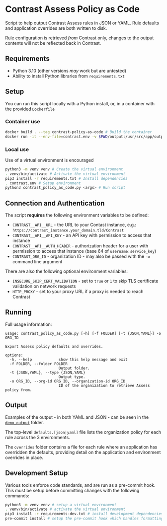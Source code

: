 # Contrast Assess Policy as Code

Script to help output Contrast Assess rules in JSON or YAML.
Rule defaults and application overrides are both written to disk.

Rule configuration is retrieved _from_ Contrast only, changes to the output contents will not be reflected back in Contrast.

## Requirements
- Python 3.10 (other versions _may_ work but are untested)
- Ability to install Python libraries from `requirements.txt`

## Setup
You can run this script locally with a Python install, or, in a container with the provided `Dockerfile`

### Container use
```bash
docker build . --tag contrast-policy-as-code # Build the container
docker run -it --env-file=contrast.env -v $PWD/output:/usr/src/app/output contrast-policy-as-code <...args...> # Run the container
```

### Local use
Use of a virtual environment is encouraged
```bash
python3 -m venv venv # Create the virtual environment
. venv/bin/activate # Activate the virtual environment
pip3 install -r requirements.txt # Install dependencies
. contrast.env # Setup environment
python3 contrast_policy_as_code.py <args> # Run script
```

## Connection and Authentication

The script **requires** the following environment variables to be defined:
- `CONTRAST__API__URL` - the URL to your Contast instance, e.g.: `https://contrast_instance.your_domain.tld/Contrast`
- `CONTRAST__API__API_KEY` - an API key with permission to access that instance
- `CONTRAST__API__AUTH_HEADER` - authorization header for a user with permission to access that instance (base 64 of `username:service_key`)
- `CONTRAST_ORG_ID` - organization ID - may also be passed with the `-o` command line argument

There are also the following optional environment variables:
- `INSECURE_SKIP_CERT_VALIDATION` - set to `true` or `1` to skip TLS certificate validation on network requests
- `HTTP_PROXY` - set to your proxy URL if a proxy is needed to reach Contrast

## Running

Full usage information:

```
usage: contrast_policy_as_code.py [-h] [-f FOLDER] [-t {JSON,YAML}] -o ORG_ID

Export Assess policy defaults and overrides.

options:
  -h, --help            show this help message and exit
  -f FOLDER, --folder FOLDER
                        Output folder.
  -t {JSON,YAML}, --type {JSON,YAML}
                        Output type.
  -o ORG_ID, --org-id ORG_ID, --organization-id ORG_ID
                        ID of the organization to retrieve Assess policy from.
```

## Output

Examples of the output - in both YAML and JSON - can be seen in the [`demo_output`](demo_output) folder.

The top-level `defaults.[json|yaml]` file lists the organization policy for each rule across the 3 environments.

The `overrides` folder contains a file for each rule where an application has overridden the defaults, providing detail on the application and environment overrides in place.

## Development Setup
Various tools enforce code standards, and are run as a pre-commit hook. This must be setup before committing changes with the following commands:
```bash
python3 -m venv venv # setup a virtual environment
. venv/bin/activate # activate the virtual environment
pip3 install -r requirements-dev.txt # install development dependencies (will also include app dependencies)
pre-commit install # setup the pre-commit hook which handles formatting
```
